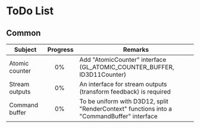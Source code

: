 
ToDo List
=========

Common
---------------

| Subject | Progress | Remarks |
|---------|:--------:|---------|
| Atomic counter | 0% | Add "AtomicCounter" interface (GL_ATOMIC_COUNTER_BUFFER, ID3D11Counter) |
| Stream outputs | 0% | An interface for stream outputs (transform feedback) is required |
| Command buffer | 0% | To be uniform with D3D12, split "RenderContext" functions into a "CommandBuffer" interface |

